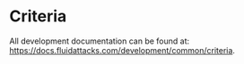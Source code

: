 <!--
SPDX-FileCopyrightText: 2022 Fluid Attacks <development@fluidattacks.com>

SPDX-License-Identifier: MPL-2.0
-->

# Criteria

All development documentation
can be found at:
<https://docs.fluidattacks.com/development/common/criteria>.

